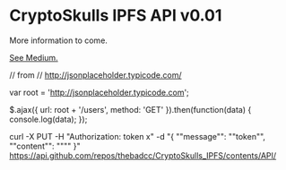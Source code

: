 # CryptoSkulls IPFS API v0.01

More information to come. 

[See Medium.](www.medium.com)


// from
// http://jsonplaceholder.typicode.com/

var root = 'http://jsonplaceholder.typicode.com';

$.ajax({
  url: root + '/users',
  method: 'GET'
}).then(function(data) {
  console.log(data);
});


curl -X PUT -H "Authorization: token x" -d "{ \""message\"": \""token\"", \""content\"": \""<api>\""  }" https://api.github.com/repos/thebadcc/CryptoSkulls_IPFS/contents/API/<id>
